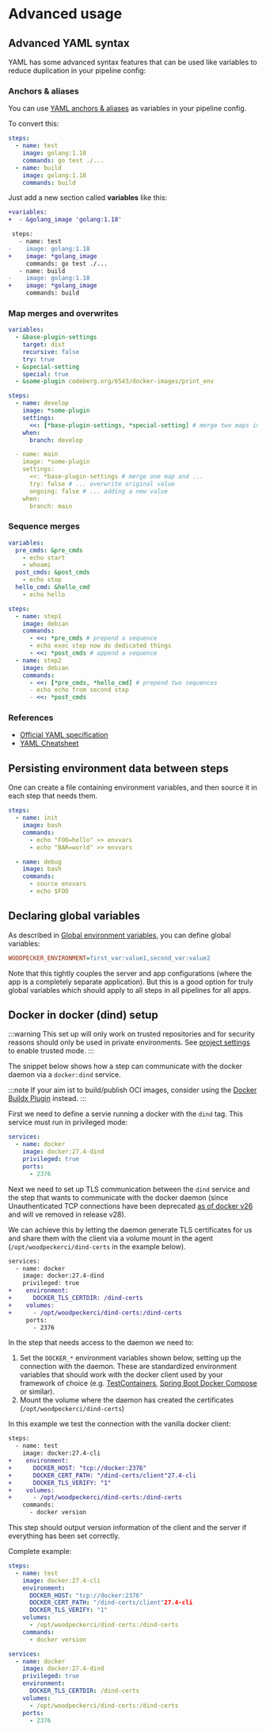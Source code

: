 # Advanced usage

## Advanced YAML syntax

YAML has some advanced syntax features that can be used like variables to reduce duplication in your pipeline config:

### Anchors & aliases

You can use [YAML anchors & aliases](https://yaml.org/spec/1.2.2/#3222-anchors-and-aliases) as variables in your pipeline config.

To convert this:

```yaml
steps:
  - name: test
    image: golang:1.18
    commands: go test ./...
  - name: build
    image: golang:1.18
    commands: build
```

Just add a new section called **variables** like this:

```diff
+variables:
+  - &golang_image 'golang:1.18'

 steps:
   - name: test
-    image: golang:1.18
+    image: *golang_image
     commands: go test ./...
   - name: build
-    image: golang:1.18
+    image: *golang_image
     commands: build
```

### Map merges and overwrites

```yaml
variables:
  - &base-plugin-settings
    target: dist
    recursive: false
    try: true
  - &special-setting
    special: true
  - &some-plugin codeberg.org/6543/docker-images/print_env

steps:
  - name: develop
    image: *some-plugin
    settings:
      <<: [*base-plugin-settings, *special-setting] # merge two maps into an empty map
    when:
      branch: develop

  - name: main
    image: *some-plugin
    settings:
      <<: *base-plugin-settings # merge one map and ...
      try: false # ... overwrite original value
      ongoing: false # ... adding a new value
    when:
      branch: main
```

### Sequence merges

```yaml
variables:
  pre_cmds: &pre_cmds
    - echo start
    - whoami
  post_cmds: &post_cmds
    - echo stop
  hello_cmd: &hello_cmd
    - echo hello

steps:
  - name: step1
    image: debian
    commands:
      - <<: *pre_cmds # prepend a sequence
      - echo exec step now do dedicated things
      - <<: *post_cmds # append a sequence
  - name: step2
    image: debian
    commands:
      - <<: [*pre_cmds, *hello_cmd] # prepend two sequences
      - echo echo from second step
      - <<: *post_cmds
```

### References

- [Official YAML specification](https://yaml.org/spec/1.2.2/#3222-anchors-and-aliases)
- [YAML Cheatsheet](https://learnxinyminutes.com/docs/yaml)

## Persisting environment data between steps

One can create a file containing environment variables, and then source it in each step that needs them.

```yaml
steps:
  - name: init
    image: bash
    commands:
      - echo "FOO=hello" >> envvars
      - echo "BAR=world" >> envvars

  - name: debug
    image: bash
    commands:
      - source envvars
      - echo $FOO
```

## Declaring global variables

As described in [Global environment variables](./50-environment.md#global-environment-variables), you can define global variables:

```ini
WOODPECKER_ENVIRONMENT=first_var:value1,second_var:value2
```

Note that this tightly couples the server and app configurations (where the app is a completely separate application). But this is a good option for truly global variables which should apply to all steps in all pipelines for all apps.

## Docker in docker (dind) setup

:::warning
This set up will only work on trusted repositories and for security reasons should only be used in private environments.
See [project settings](./75-project-settings.md#trusted) to enable trusted mode.
:::

The snippet below shows how a step can communicate with the docker daemon via a `docker:dind` service.

:::note
If your aim ist to build/publish OCI images, consider using the [Docker Buildx Plugin](https://woodpecker-ci.org/plugins/Docker%20Buildx) instead.
:::

First we need to define a servie running a docker with the `dind` tag. This service must run in privileged mode:

```yaml
services:
  - name: docker
    image: docker:27.4-dind
    privileged: true
    ports:
      - 2376
```

Next we need to set up TLS communication between the `dind` service and the step that wants to communicate with the docker daemon (since Unauthenticated TCP connections have been deprecated [as of docker v26](https://github.com/docker/cli/blob/v27.4.0/docs/deprecated.md#unauthenticated-tcp-connections) and will ve removed in release v28).

We can achieve this by letting the daemon generate TLS certificates for us and share them with the client via a volume mount in the agent (`/opt/woodpeckerci/dind-certs` in the example below).

```diff
services:
  - name: docker
    image: docker:27.4-dind
    privileged: true
+    environment:
+      DOCKER_TLS_CERTDIR: /dind-certs
+    volumes:
+      - /opt/woodpeckerci/dind-certs:/dind-certs
     ports:
       - 2376
```
In the step that needs access to the daemon we need to:

1. Set the `DOCKER_*` environment variables shown below, setting up the connection with the daemon. These are standardized environment variables that should work with the docker client used by your framework of choice (e.g. [TestContainers](https://testcontainers.com/), [Spring Boot Docker Compose](https://mvnrepository.com/artifact/org.springframework.boot/spring-boot-docker-compose) or similar).
2. Mount the volume where the daemon has created the certificates (`/opt/woodpeckerci/dind-certs`)

In this example we test the connection with the vanilla docker client:

```diff
steps:
  - name: test
    image: docker:27.4-cli
+    environment:
+      DOCKER_HOST: "tcp://docker:2376"
+      DOCKER_CERT_PATH: "/dind-certs/client"27.4-cli
+      DOCKER_TLS_VERIFY: "1"
+    volumes:
+      - /opt/woodpeckerci/dind-certs:/dind-certs
    commands:
      - docker version
```

This step should output version information of the client and the server if everything has been set correctly.

Complete example:

```yaml
steps:
  - name: test
    image: docker:27.4-cli
    environment:
      DOCKER_HOST: "tcp://docker:2376"
      DOCKER_CERT_PATH: "/dind-certs/client"27.4-cli
      DOCKER_TLS_VERIFY: "1"
    volumes:
      - /opt/woodpeckerci/dind-certs:/dind-certs
    commands:
      - docker version

services:
  - name: docker
    image: docker:27.4-dind
    privileged: true
    environment:
      DOCKER_TLS_CERTDIR: /dind-certs
    volumes:
      - /opt/woodpeckerci/dind-certs:/dind-certs
    ports:
      - 2376
```
